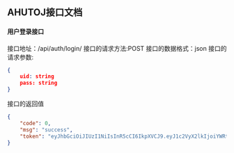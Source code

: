 ## AHUTOJ接口文档

#### 用户登录接口
接口地址：/api/auth/login/
接口的请求方法:POST
接口的数据格式：json
接口的请求参数:
```json
{
    uid: string
    pass: string
}
```
接口的返回值
```json
{
    "code": 0,
    "msg": "success",
    "token": "eyJhbGciOiJIUzI1NiIsInR5cCI6IkpXVCJ9.eyJ1c2VyX2lkIjoiYWRtaW4iLCJleHAiOjE2NTczNzYxMzEsImlzcyI6ImFodXRvaiJ9.DnM0dQ0BDDcH78PUV50PxfQwg7dLAaQovOcpvMeTaO0"
}
```

